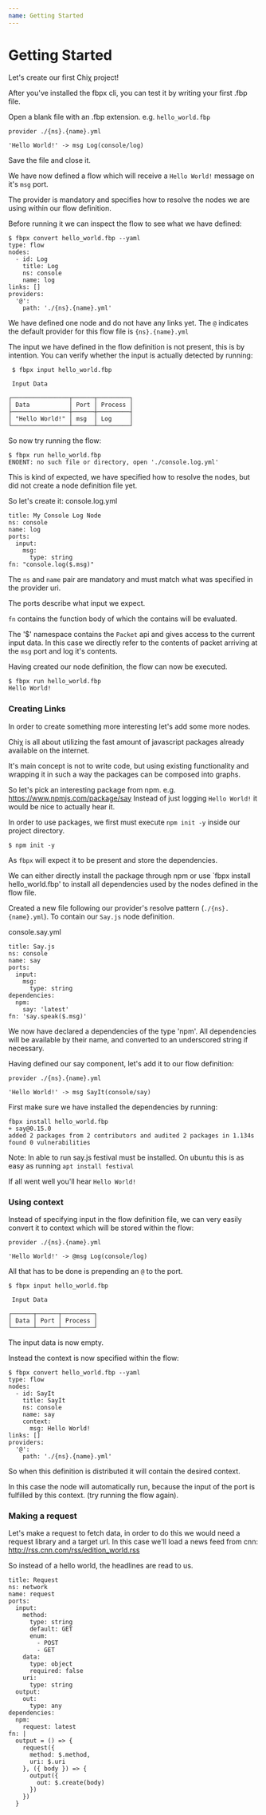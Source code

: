```yaml
---
name: Getting Started
---
```


# Getting Started

Let's create our first Chiχ project!

After you've installed the fbpx cli, you can test it by writing your first .fbp file.

Open a blank file with an .fbp extension. e.g. `hello_world.fbp`

```
provider ./{ns}.{name}.yml

'Hello World!' -> msg Log(console/log)
```

Save the file and close it.

We have now defined a flow which will receive a `Hello World!` message on it's `msg` port.

The provider is mandatory and specifies how to resolve the nodes we are using within our flow definition.

Before running it we can inspect the flow to see what we have defined:
```
$ fbpx convert hello_world.fbp --yaml
type: flow
nodes:
  - id: Log
    title: Log
    ns: console
    name: log
links: []
providers:
  '@':
    path: './{ns}.{name}.yml'

```

We have defined one node and do not have any links yet.
The `@` indicates the default provider for this flow file is `{ns}.{name}.yml`

The input we have defined in the flow definition is not present, this is by intention.
You can verify whether the input is actually detected by running:
```
 $ fbpx input hello_world.fbp 

 Input Data

┌────────────────┬──────┬─────────┐
│ Data           │ Port │ Process │
├────────────────┼──────┼─────────┤
│ "Hello World!" │ msg  │ Log     │
└────────────────┴──────┴─────────┘
```

So now try running the flow:
```
$ fbpx run hello_world.fbp 
ENOENT: no such file or directory, open './console.log.yml'
```

This is kind of expected, we have specified how to resolve the nodes, but did not create a node definition file yet.

So let's create it:
console.log.yml
```
title: My Console Log Node
ns: console
name: log
ports:
  input:
    msg:
      type: string
fn: "console.log($.msg)"
```
The `ns` and `name` pair are mandatory and must match what was specified in the provider uri.

The ports describe what input we expect.

`fn` contains the function body of which the contains will be evaluated.

The '$' namespace contains the `Packet` api and gives access to the current input data. 
In this case we directly refer to the contents of packet arriving at the `msg` port and log it's contents.

Having created our node definition, the flow can now be executed.

```bash
$ fbpx run hello_world.fbp 
Hello World!
```

### Creating Links

In order to create something more interesting let's add some more nodes.

Chiχ is all about utilizing the fast amount of javascript packages already available on the internet.

It's main concept is not to write code, but using existing functionality and wrapping it in such a way the packages can be composed into graphs.

So let's pick an interesting package from npm. e.g. https://www.npmjs.com/package/say
Instead of just logging `Hello World!` it would be nice to actually hear it.

In order to use packages, we first must execute `npm init -y` inside our project directory.
```
$ npm init -y
```

As `fbpx` will expect it to be present and store the dependencies.

We can either directly install the package through npm or use `fbpx install hello_world.fbp' to install all dependencies used by the nodes defined in the flow file.

Created a new file following our provider's resolve pattern (`./{ns}.{name}.yml`). To contain our `Say.js` node definition.

console.say.yml
```
title: Say.js
ns: console
name: say
ports:
  input:
    msg:
      type: string
dependencies:
  npm:
    say: 'latest'
fn: 'say.speak($.msg)'
```

We now have declared a dependencies of the type 'npm'.
All dependencies will be available by their name, and converted to an underscored string if necessary.

Having defined our say component, let's add it to our flow definition:
```
provider ./{ns}.{name}.yml

'Hello World!' -> msg SayIt(console/say)

```

First make sure we have installed the dependencies by running:
```
fbpx install hello_world.fbp 
+ say@0.15.0
added 2 packages from 2 contributors and audited 2 packages in 1.134s
found 0 vulnerabilities
```
Note: In able to run say.js festival must be installed. On ubuntu this is as easy as running `apt install festival`

If all went well you'll hear `Hello World!`

### Using context

Instead of specifying input in the flow definition file, we can very easily convert it to context which will be stored within the flow:
```
provider ./{ns}.{name}.yml

'Hello World!' -> @msg Log(console/log)
```
All that has to be done is prepending an `@` to the port.

```
$ fbpx input hello_world.fbp 

 Input Data

┌──────┬──────┬─────────┐
│ Data │ Port │ Process │
└──────┴──────┴─────────┘

```
The input data is now empty.

Instead the context is now specified within the flow:
```
$ fbpx convert hello_world.fbp --yaml
type: flow
nodes:
  - id: SayIt
    title: SayIt
    ns: console
    name: say
    context:
      msg: Hello World!
links: []
providers:
  '@':
    path: './{ns}.{name}.yml'

```
So when this definition is distributed it will contain the desired context.

In this case the node will automatically run, because the input of the port is fulfilled by this context. (try running the flow again).


### Making a request

Let's make a request to fetch data, in order to do this we would need a request library and a target url.
In this case we'll load a news feed from cnn: http://rss.cnn.com/rss/edition_world.rss

So instead of a hello world, the headlines are read to us.


```
title: Request
ns: network
name: request
ports:
  input:
    method:
      type: string
      default: GET
      enum:
        - POST
        - GET
    data:
      type: object
      required: false
    uri:
      type: string
  output:
    out:
      type: any
dependencies:
  npm:
    request: latest
fn: |
  output = () => {
    request({
      method: $.method,
      uri: $.uri
    }, ({ body }) => {
      output({
        out: $.create(body)
      })
    })
  }
```


